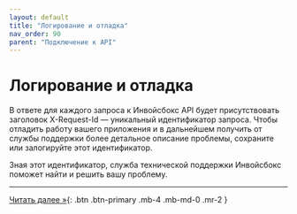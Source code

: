```yaml
---
layout: default
title: "Логирование и отладка"
nav_order: 90
parent: "Подключение к API"
---
```


# Логирование и отладка

В ответе для каждого запроса к Инвойсбокс API будет присутствовать заголовок X-Request-Id — уникальный идентификатор запроса.
Чтобы отладить работу вашего приложения и в дальнейшем получить от службы поддержки более детальное описание проблемы,
сохраните или залогируйте этот идентификатор.

Зная этот идентификатор, служба технической поддержки Инвойсбокс поможет найти и решить вашу проблему.


---
[Читать далее &raquo;](/docs/api/postman){: .btn .btn-primary .mb-4 .mb-md-0 .mr-2 }

